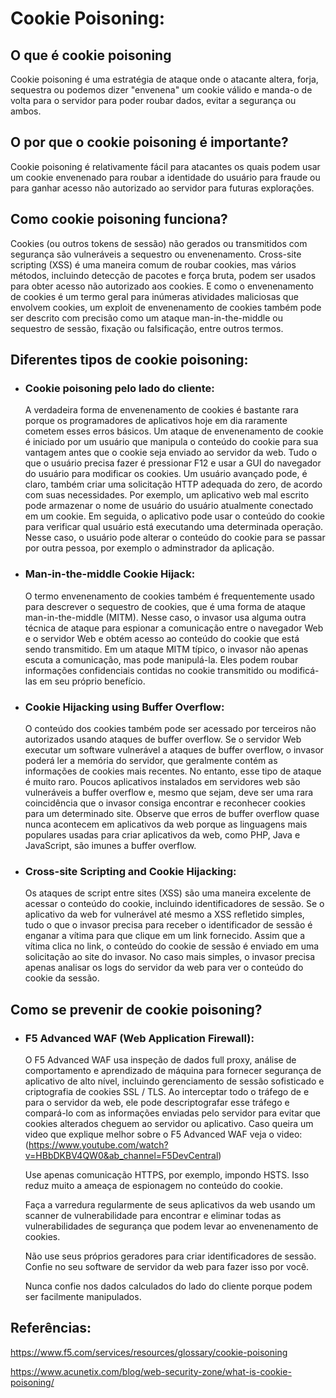 # Cookie Poisoning:

## O que é cookie poisoning
Cookie poisoning é uma estratégia de ataque onde o atacante altera, forja, sequestra ou podemos dizer "envenena" um cookie válido e manda-o de volta para o servidor para poder roubar dados, evitar a segurança ou ambos.

## O por que o cookie poisoning é importante?
Cookie poisoning é relativamente fácil para atacantes os quais podem usar um cookie envenenado para roubar a identidade do usuário para fraude ou para ganhar acesso não autorizado ao servidor para futuras explorações.

## Como cookie poisoning funciona?
Cookies (ou outros tokens de sessão) não gerados ou transmitidos com segurança são vulneráveis a sequestro ou envenenamento. Cross-site scripting (XSS) é uma maneira comum de roubar cookies, mas vários métodos, incluindo detecção de pacotes e força bruta, podem ser usados para obter acesso não autorizado aos cookies. E como o envenenamento de cookies é um termo geral para inúmeras atividades maliciosas que envolvem cookies, um exploit de envenenamento de cookies também pode ser descrito com precisão como um ataque man-in-the-middle ou sequestro de sessão, fixação ou falsificação, entre outros termos.

## Diferentes tipos de cookie poisoning:
* ### Cookie poisoning pelo lado do cliente:
    A verdadeira forma de envenenamento de cookies é bastante rara porque os programadores de aplicativos hoje em dia raramente cometem esses erros básicos. Um ataque de envenenamento de cookie é iniciado por um usuário que manipula o conteúdo do cookie para sua vantagem antes que o cookie seja enviado ao servidor da web. Tudo o que o usuário precisa fazer é pressionar F12 e usar a GUI do navegador do usuário para modificar os cookies. Um usuário avançado pode, é claro, também criar uma solicitação HTTP adequada do zero, de acordo com suas necessidades.
    Por exemplo, um aplicativo web mal escrito pode armazenar o nome de usuário do usuário atualmente conectado em um cookie. Em seguida, o aplicativo pode usar o conteúdo do cookie para verificar qual usuário está executando uma determinada operação. Nesse caso, o usuário pode alterar o conteúdo do cookie para se passar por outra pessoa, por exemplo o adminstrador da aplicação.
* ### Man-in-the-middle Cookie Hijack:
    O termo envenenamento de cookies também é frequentemente usado para descrever o sequestro de cookies, que é uma forma de ataque man-in-the-middle (MITM). Nesse caso, o invasor usa alguma outra técnica de ataque para espionar a comunicação entre o navegador Web e o servidor Web e obtém acesso ao conteúdo do cookie que está sendo transmitido.
    Em um ataque MITM típico, o invasor não apenas escuta a comunicação, mas pode manipulá-la. Eles podem roubar informações confidenciais contidas no cookie transmitido ou modificá-las em seu próprio benefício.
* ### Cookie Hijacking using Buffer Overflow:
    O conteúdo dos cookies também pode ser acessado por terceiros não autorizados usando ataques de buffer overflow. Se o servidor Web executar um software vulnerável a ataques de buffer overflow, o invasor poderá ler a memória do servidor, que geralmente contém as informações de cookies mais recentes.
    No entanto, esse tipo de ataque é muito raro. Poucos aplicativos instalados em servidores web são vulneráveis a buffer overflow e, mesmo que sejam, deve ser uma rara coincidência que o invasor consiga encontrar e reconhecer cookies para um determinado site. Observe que erros de buffer overflow quase nunca acontecem em aplicativos da web porque as linguagens mais populares usadas para criar aplicativos da web, como PHP, Java e JavaScript, são imunes a buffer overflow.
* ### Cross-site Scripting and Cookie Hijacking:
    Os ataques de script entre sites (XSS) são uma maneira excelente de acessar o conteúdo do cookie, incluindo identificadores de sessão. Se o aplicativo da web for vulnerável até mesmo a XSS refletido simples, tudo o que o invasor precisa para receber o identificador de sessão é enganar a vítima para que clique em um link fornecido.
    Assim que a vítima clica no link, o conteúdo do cookie de sessão é enviado em uma solicitação ao site do invasor. No caso mais simples, o invasor precisa apenas analisar os logs do servidor da web para ver o conteúdo do cookie da sessão.

## Como se prevenir de cookie poisoning?
* ### F5 Advanced WAF (Web Application Firewall):
    O F5 Advanced WAF usa inspeção de dados full proxy, análise de comportamento e aprendizado de máquina para fornecer segurança de aplicativo de alto nível, incluindo gerenciamento de sessão sofisticado e criptografia de cookies SSL / TLS. Ao interceptar todo o tráfego de e para o servidor da web, ele pode descriptografar esse tráfego e compará-lo com as informações enviadas pelo servidor para evitar que cookies alterados cheguem ao servidor ou aplicativo.
    Caso queira um video que explique melhor sobre o F5 Advanced WAF veja o video: (https://www.youtube.com/watch?v=HBbDKBV4QW0&ab_channel=F5DevCentral)
    
    Use apenas comunicação HTTPS, por exemplo, impondo HSTS. Isso reduz muito a ameaça de espionagem no conteúdo do cookie.
    
    Faça a varredura regularmente de seus aplicativos da web usando um scanner de vulnerabilidade para encontrar e eliminar todas as vulnerabilidades de segurança que podem levar ao envenenamento de cookies.
    
    Não use seus próprios geradores para criar identificadores de sessão. Confie no seu software de servidor da web para fazer isso por você.
    
    Nunca confie nos dados calculados do lado do cliente porque podem ser facilmente manipulados.
    
## Referências:
https://www.f5.com/services/resources/glossary/cookie-poisoning

https://www.acunetix.com/blog/web-security-zone/what-is-cookie-poisoning/